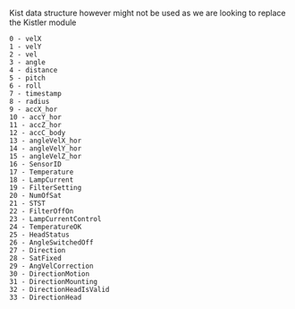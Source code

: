 Kist data structure however might not be used as we are looking to replace the Kistler module

    0 - velX
    1 - velY 
    2 - vel 
    3 - angle
    4 - distance
    5 - pitch 
    6 - roll 
    7 - timestamp
    8 - radius
    9 - accX_hor
    10 - accY_hor
    11 - accZ_hor
    12 - accC_body
    13 - angleVelX_hor
    14 - angleVelY_hor
    15 - angleVelZ_hor
    16 - SensorID
    17 - Temperature
    18 - LampCurrent
    19 - FilterSetting
    20 - NumOfSat
    21 - STST
    22 - FilterOffOn
    23 - LampCurrentControl
    24 - TemperatureOK
    25 - HeadStatus
    26 - AngleSwitchedOff
    27 - Direction
    28 - SatFixed
    29 - AngVelCorrection
    30 - DirectionMotion
    31 - DirectionMounting
    32 - DirectionHeadIsValid
    33 - DirectionHead
